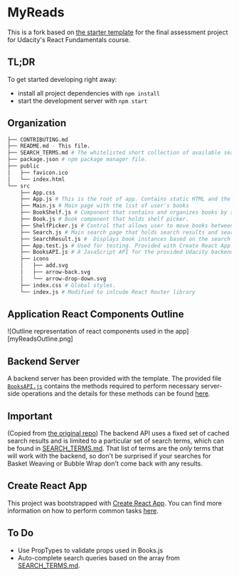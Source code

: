 # MyReads

This is a fork based on [the starter template](https://github.com/udacity/reactnd-project-myreads-starter) for the final assessment project for Udacity's React Fundamentals course. 

## TL;DR

To get started developing right away:

* install all project dependencies with `npm install`
* start the development server with `npm start`

## Organization
```bash
├── CONTRIBUTING.md
├── README.md - This file.
├── SEARCH_TERMS.md # The whitelisted short collection of available search terms for users
├── package.json # npm package manager file. 
├── public
│   ├── favicon.ico 
│   └── index.html
└── src
    ├── App.css 
    ├── App.js # This is the root of app. Contains static HTML and the top-level state as well as intial data fetch via componentDidMount.
    ├── Main.js # Main page with the list of user's books
    ├── BookShelf.js # Component that contains and organizes books by shelf (currentlyReading, wantToRead, or read). Holds books. 
    ├── Book.js # Book component that holds shelf picker. 
    ├── ShelfPicker.js # Control that allows user to move books between shelves
    ├── Search.js # Main search page that holds search results and search term input field. 
    ├── SearchResult.js #  Displays book instances based on the search term.
    ├── App.test.js # Used for testing. Provided with Create React App. 
    ├── BooksAPI.js # A JavaScript API for the provided Udacity backend. Instructions for the methods are below.
    ├── icons 
    │   ├── add.svg
    │   ├── arrow-back.svg
    │   └── arrow-drop-down.svg
    ├── index.css # Global styles. 
    └── index.js # Modified to inlcude React Router library
```
## Application React Components Outline
![Outline representation of react components used in the app][myReadsOutline.png]

## Backend Server
A backend server has been provided with the template. The provided file [`BooksAPI.js`](src/BooksAPI.js) contains the methods required to perform necessary server-side operations and the details for these methods can be found [here](https://github.com/udacity/reactnd-project-myreads-starter#backend-server).

## Important 
(Copied from [the original repo](https://github.com/udacity/reactnd-project-myreads-starter#important))
The backend API uses a fixed set of cached search results and is limited to a particular set of search terms, which can be found in [SEARCH_TERMS.md](SEARCH_TERMS.md). That list of terms are the _only_ terms that will work with the backend, so don't be surprised if your searches for Basket Weaving or Bubble Wrap don't come back with any results.

## Create React App
This project was bootstrapped with [Create React App](https://github.com/facebookincubator/create-react-app). You can find more information on how to perform common tasks [here](https://github.com/facebookincubator/create-react-app/blob/master/packages/react-scripts/template/README.md).

## To Do

* Use PropTypes to validate props used in Books.js
* Auto-complete search queries based on the array from [SEARCH_TERMS.md](SEARCH_TERMS.md).